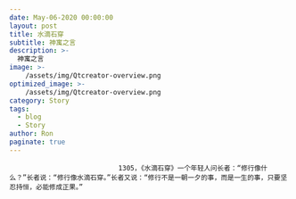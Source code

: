```yaml
---
date: May-06-2020 00:00:00
layout: post
title: 水滴石穿
subtitle: 神寓之言
description: >-
  神寓之言
image: >-
    /assets/img/Qtcreator-overview.png
optimized_image: >-
    /assets/img/Qtcreator-overview.png
category: Story
tags:
  - blog
  - Story
author: Ron
paginate: true
---
```


							　　1305，《水滴石穿》一个年轻人问长者：“修行像什么？”长者说：“修行像水滴石穿。”长者又说：“修行不是一朝一夕的事，而是一生的事，只要坚忍持恒，必能修成正果。”
							
							
						